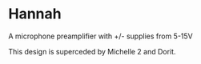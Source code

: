 # Hannah
A microphone preamplifier with +/- supplies from 5-15V


This design is superceded by Michelle 2 and Dorit.
